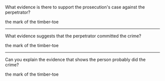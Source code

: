 What evidence is there to support the prosecution's case against the perpetrator?

the mark of the timber-toe

---

What evidence suggests that the perpetrator committed the crime?

the mark of the timber-toe

---

Can you explain the evidence that shows the person probably did the crime?

the mark of the timber-toe